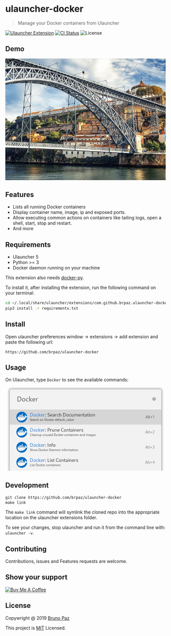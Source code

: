 # ulauncher-docker

> Manage your Docker containers from Ulauncher

[![Ulauncher Extension](https://img.shields.io/badge/Ulauncher-Extension-green.svg?style=for-the-badge)](https://ext.ulauncher.io/-/github-brpaz-ulauncher-docker)
[![CI Status](https://img.shields.io/github/workflow/status/brpaz/ulauncher-docker/CI?color=orange&label=actions&logo=github&logoColor=orange&style=for-the-badge)](https://github.com/brpaz/ulauncher-docker/workflows)
![License](https://img.shields.io/github/license/brpaz/ulauncher-docker.svg?style=for-the-badge)

## Demo

![Demo](demo.gif)

## Features

- Lists all running Docker containers
- Display container name, image, ip and exposed ports.
- Allow executing common actions on containers like tailing logs, open a shell, start, stop and restart.
- And more

## Requirements

- Ulauncher 5
- Python >= 3
- Docker daemon running on your machine

This extension also needs [docker-py](https://github.com/docker/docker-py).

To install it, after installing the extension, run the following command on your terminal:

```bash
cd ~/.local/share/ulauncher/extensions/com.github.brpaz.ulauncher-docker
pip3 install -r requirementx.txt
```

## Install

Open ulauncher preferences window -> extensions -> add extension and paste the following url:

```
https://github.com/brpaz/ulauncher-docker
```

## Usage

On Ulauncher, type `Docker` to see the available commands:

![Extension Commands](./assets/screenshots/extension_demo.png)

## Development

```
git clone https://github.com/brpaz/ulauncher-docker
make link
```

The `make link` command will symlink the cloned repo into the appropriate location on the ulauncher extensions folder.

To see your changes, stop ulauncher and run it from the command line with: `ulauncher -v`.

## Contributing

Contributions, issues and Features requests are welcome.

## Show your support

<a href="https://www.buymeacoffee.com/Z1Bu6asGV" target="_blank"><img src="https://www.buymeacoffee.com/assets/img/custom_images/orange_img.png" alt="Buy Me A Coffee" style="height: 41px !important;width: 174px !important;box-shadow: 0px 3px 2px 0px rgba(190, 190, 190, 0.5) !important;-webkit-box-shadow: 0px 3px 2px 0px rgba(190, 190, 190, 0.5) !important;" ></a>


## License

Copywright @ 2019 [Bruno Paz](https://github.com/brpaz)

This project is [MIT](LLICENSE) Licensed.
